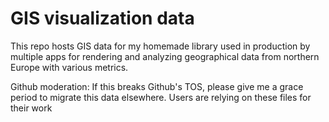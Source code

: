 # GIS visualization data

This repo hosts GIS data for my homemade library used in production by multiple apps for rendering and analyzing geographical data from northern Europe with various metrics.

Github moderation: If this breaks Github's TOS, please give me a grace period to migrate this data elsewhere. Users are relying on these files for their work
